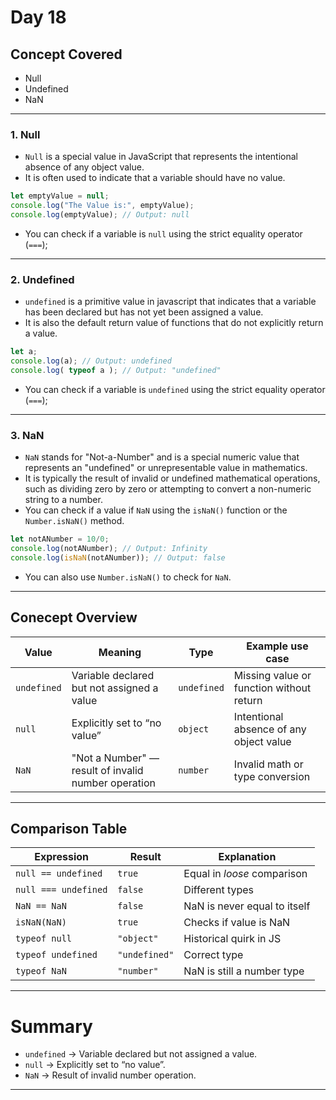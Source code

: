 # Day 18

## Concept Covered
- Null
- Undefined
- NaN

---
### 1. Null
- `Null` is a special value in JavaScript that represents the intentional absence of any object value.
- It is often used to indicate that a variable should have no value.
```javascript
let emptyValue = null;
console.log("The Value is:", emptyValue);
console.log(emptyValue); // Output: null
```
- You can check if a variable is `null` using the strict equality operator (`===`);
---

### 2. Undefined
- `undefined` is a primitive value in javascript that indicates that a variable has been declared but has not yet been assigned a value.
- It is also the default return value of functions that do not explicitly return a value.
```javascript
let a;
console.log(a); // Output: undefined
console.log( typeof a ); // Output: "undefined"
```
- You can check if a variable is `undefined` using the strict equality operator (`===`);
---

### 3. NaN
- `NaN` stands for "Not-a-Number" and is a special numeric value that represents an "undefined" or unrepresentable value in mathematics.
- It is typically the result of invalid or undefined mathematical operations, such as dividing zero by zero or attempting to convert a non-numeric string to a number.
- You can check if a value if `NaN` using the `isNaN()` function or the `Number.isNaN()` method.
```javascript
let notANumber = 10/0; 
console.log(notANumber); // Output: Infinity
console.log(isNaN(notANumber)); // Output: false
```
- You can also use `Number.isNaN()` to check for `NaN`.
---

## Conecept Overview
| Value       | Meaning                                             | Type        | Example use case                         |
| ----------- | --------------------------------------------------- | ----------- | ---------------------------------------- |
| `undefined` | Variable declared but not assigned a value          | `undefined` | Missing value or function without return |
| `null`      | Explicitly set to “no value”                        | `object`    | Intentional absence of any object value  |
| `NaN`       | "Not a Number" — result of invalid number operation | `number`    | Invalid math or type conversion          |
---

## Comparison Table
| Expression           | Result        | Explanation                  |
| -------------------- | ------------- | ---------------------------- |
| `null == undefined`  | `true`      | Equal in *loose* comparison  |
| `null === undefined` | `false`     | Different types              |
| `NaN == NaN`         | `false`     | NaN is never equal to itself |
| `isNaN(NaN)`         | `true`      | Checks if value is NaN       |
| `typeof null`        | `"object"`    | Historical quirk in JS       |
| `typeof undefined`   | `"undefined"` | Correct type                 |
| `typeof NaN`         | `"number"`    | NaN is still a number type   |

---

# Summary
- `undefined` -> Variable declared but not assigned a value.
- `null` -> Explicitly set to “no value”.
- `NaN` -> Result of invalid number operation.
---